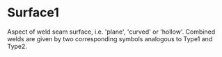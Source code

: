 Surface1
========

Aspect of weld seam surface, i.e. 'plane', 'curved' or 'hollow'. Combined welds are given by two corresponding symbols analogous to Type1 and Type2.
